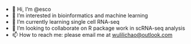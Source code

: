 - 👋 Hi, I’m @esco
- 👀 I’m interested in bioinformatics and machine learning 
- 🌱 I’m currently learning single cell RNA-seq
- 💞️ I’m looking to collaborate on R package work in scRNA-seq analysis
- 📫 How to reach me: please email me at wulilichao@outlook.com

